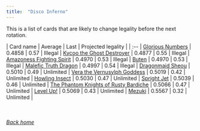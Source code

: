 ```yaml
---
title:  "Disco Inferno"
---
```


This is a list of cards that are likely to change legality before the next rotation.

| Card name | Average | Last | Projected legality |
| :-- |
[Glorious Numbers](https://db.ygoprodeck.com/card/?search=Glorious%20Numbers) | 0.4858 | 0.57 | Illegal |
[Kycoo the Ghost Destroyer](https://db.ygoprodeck.com/card/?search=Kycoo%20the%20Ghost%20Destroyer) | 0.4877 | 0.55 | Illegal |
[Amazoness Fighting Spirit](https://db.ygoprodeck.com/card/?search=Amazoness%20Fighting%20Spirit) | 0.4970 | 0.53 | Illegal |
[Buten](https://db.ygoprodeck.com/card/?search=Buten) | 0.4970 | 0.53 | Illegal |
[Malefic Truth Dragon](https://db.ygoprodeck.com/card/?search=Malefic%20Truth%20Dragon) | 0.4997 | 0.54 | Illegal |
[Dragonmaid Sheou](https://db.ygoprodeck.com/card/?search=Dragonmaid%20Sheou) | 0.5010 | 0.49 | Unlimited |
[Vera the Vernusylph Goddess](https://db.ygoprodeck.com/card/?search=Vera%20the%20Vernusylph%20Goddess) | 0.5019 | 0.42 | Unlimited |
[Howling Insect](https://db.ygoprodeck.com/card/?search=Howling%20Insect) | 0.5030 | 0.47 | Unlimited |
[Spright Jet](https://db.ygoprodeck.com/card/?search=Spright%20Jet) | 0.5039 | 0.46 | Unlimited |
[The Phantom Knights of Rusty Bardiche](https://db.ygoprodeck.com/card/?search=The%20Phantom%20Knights%20of%20Rusty%20Bardiche) | 0.5066 | 0.47 | Unlimited |
[Level Up!](https://db.ygoprodeck.com/card/?search=Level%20Up!) | 0.5069 | 0.43 | Unlimited |
[Mezuki](https://db.ygoprodeck.com/card/?search=Mezuki) | 0.5567 | 0.32 | Unlimited |

<br>

###### [Back home](index)